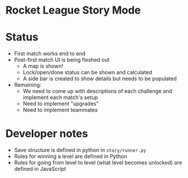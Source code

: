 Rocket League Story Mode
=========================

# Status

- First match works end to end
- Post-first match UI is being fleshed out
    - A map is shown! 
    - Lock/open/done status can be shown and calculated
    - A side bar is created to show details but needs to be populated
- Remaining:
    - We need to come up with descriptions of each challenge and implement each match's setup
    - Need to implement "upgrades"
    - Need to implement teammates


# Developer notes

- Save structure is defined in python in `story/runner.py`
- Rules for winning a level are defined in Python
- Rules for going from level to level (what level becomes unlocked) are defined in JavaScript